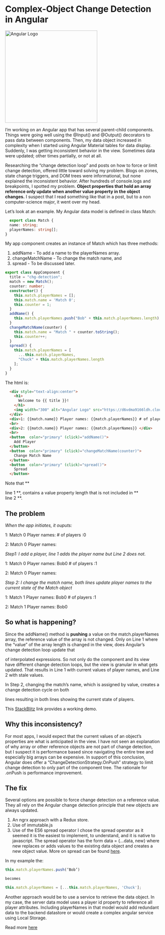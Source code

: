 # Complex-Object Change Detection in Angular

 <img width="300" alt="Angular Logo" src="https://d6vdma9166ldh.cloudfront.net/media/images/bd9734c9-def0-47ee-b9ec-027fcfe3cae8.png">

I’m working on an Angular app that has several parent-child components.  Things were going well using the @Input() and @Output() decorators to pass data between components.  Then, my data object increased in complexity when I started using Angular Material tables for data display.  Suddenly, I was getting inconsistent behavior in the view.  Sometimes data were updated; other times partially, or not at all.  

Researching the “change detection loop” and posts on how to force or limit change detection, offered little toward solving my problem.  Blogs on zones, state change triggers, and DOM trees were informational, but none explained the inconsistent behavior.  After hundreds of console.logs and breakpoints, I spotted my problem.  **Object properties that hold an array reference only update when another value property in the object changes.**   I suspect that I read something like that in a post, but to a non computer-science major, it went over my head.

Let’s look at an example. My Angular data model is defined in class Match:

```typescript
  export class Match {
  name: string;
  playerNames: string[];
}
```

My app component creates an instance of Match which has three methods:
1.	addName - To add a name to the playerNames array.
2.	changeMatchName - To change the match name, and 
3.	spread - To be discussed later.

```typescript
export class AppComponent {
  title = "chg-detection";
  match = new Match();
  counter: number;
  constructor() {
    this.match.playerNames = [];
    this.match.name = 'Match 0';
    this.counter = 1;
  }
  addName() {
    this.match.playerNames.push("Bob" + this.match.playerNames.length);
  }
  changeMatchName(counter) {
    this.match.name = "Match " + counter.toString();
    this.counter++;
  }
  spread() {
    this.match.playerNames = [
      ...this.match.playerNames,
      "Chuck" + this.match.playerNames.length
    ];
  }
}
```

The html is:

```html
  <div style="text-align:center">
    <h1>
      Welcome to {{ title }}!
    </h1>
    <img width="300" alt="Angular Logo" src="https://d6vdma9166ldh.cloudfront.net/media/images/bd9734c9-def0-47ee-b9ec-027fcfe3cae8.png">
  </div>
  <div>1: {{match.name}} Player names: {{match.playerNames}} # of players :{{match.playerNames.length}}</div>
  <br>
  <div>2: {{match.name}} Player names: {{match.playerNames}} </div>
  <br>
  <button  color="primary" (click)="addName()">
    Add Player
  </button>
  <button  color="primary" (click)="changeMatchName(counter)">
    Change Match Name
  </button>
  <button  color="primary" (click)="spread()">
    Spread
  </button>
```

Note that ** <div> line 1 **, contains a value property length that is not included in ** <div> line 2 **.
  
## The problem
*When the app initiates, it ouputs:*

1: Match 0  Player names:  # of players :0

2: Match 0  Player names:

*Step1: I add a player, line 1 adds the player name but Line 2 does not.*

1: Match 0  Player names: Bob0  # of players :1

2: Match 0  Player names:

*Step 2: I change the match name, both lines update player names to the current state of the Match object*

1: Match 1  Player names: Bob0  # of players :1

2: Match 1  Player names: Bob0

## So what is happening?

Since the addName() method is **pushing** a value on the match.playerNames array, the reference value of the array is not changed.  Only on Line 1 where the “value” of the array length is changed in the view, does Angular’s change detection loop update that <div> of interpolated expressions.  So not only do the component and its view have different change detection loops, but the view is granular in what gets updated. That results in Line 1 with current values of player names, and Line 2 with stale values.

In Step 2, changing the match’s name, which is assigned by value, creates a change detection cycle on both <div> lines resulting in both lines showing the current state of players.

This [StackBlitz](https://stackblitz.com/edit/angular-sa1un1) link provides a working demo.

## Why this inconsistency?

For most apps, I would expect that the current values of an object’s properties are what is anticipated in the view. I have not seen an explanation of why array or other reference objects are not part of change detection, but I suspect it is performance based since navigating the entire tree and especially big arrays can be expensive.  In support of this conclusion, Angular does offer a “ChangeDetectionStrategy.OnPush” strategy to limit change detection to only part of the component tree.  The rationale for .onPush is performance improvement.

## The fix

Several options are possible to force change detection on a reference value.  They all rely on the Angular change detection principle that new objects are always updated.
1.	An ngrx approach with a Redux store.
2.	Use of immutable.js
3.	Use of the ES6 spread operator
I chose the spread operator as it seemed it is the easiest to implement, to understand, and it is native to javascript.  The spread operator has the form data = {…data, new} where new replaces or adds values to the existing data object and creates a new object value.  More on spread can be found [here](https://developer.mozilla.org/en-US/docs/Web/JavaScript/Reference/Operators/Spread_syntax).

In my example the:
```typescript
this.match.playerNames.push(‘Bob’) 

becomes

this.match.playerNames = [...this.match.playerNames, 'Chuck'];
```
Another approach would be to use a service to retrieve the data object.  In my case, the server data model uses a player id property to reference all player attributes.  Including playerNames in that model would add redundant data to the backend datastore or would create a complex angular service using Local Storage.

Read more [here](https://itnext.io/dont-clone-back-end-models-in-angular-f7a749bdc1b0)  



